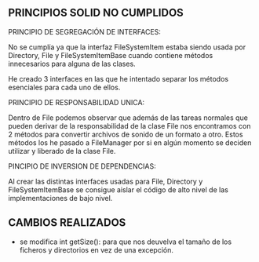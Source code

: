 
## PRINCIPIOS SOLID NO CUMPLIDOS

PRINCIPIO DE SEGREGACIÓN DE INTERFACES: 

No se cumplía ya que la interfaz FileSystemItem estaba siendo usada por Directory, File y FileSystemItemBase cuando contiene métodos innecesarios para alguna de las clases.

He creado 3 interfaces en las que he intentado separar los métodos esenciales para cada uno de ellos.

PRINCIPIO DE RESPONSABILIDAD UNICA:

Dentro de File podemos observar que además de las tareas normales que pueden derivar de la responsabilidad de la clase File nos encontramos con 2 métodos para convertir archivos de sonido de un formato a otro. Estos métodos los he pasado a FileManager por si en algún momento se deciden utilizar y liberado de la clase File.

PINCIPIO DE INVERSION DE DEPENDENCIAS:

Al crear las distintas interfaces usadas para File, Directory y FileSystemItemBase se consigue aislar el código de alto nivel de las implementaciones de bajo nivel.





## CAMBIOS REALIZADOS

- se modifica int getSize(): para que nos deuvelva el tamaño de  los ficheros y directorios en vez de una excepción.


